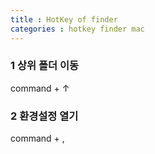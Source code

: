 ```yaml
---
title : HotKey of finder
categories : hotkey finder mac
---
```


### 1 상위 폴더 이동

command + ↑ 


### 2 환경설정 열기

command  + ,








